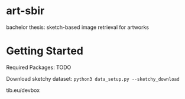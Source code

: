 # art-sbir
bachelor thesis: sketch-based image retrieval for artworks

# Getting Started  

Required Packages: TODO  

Download sketchy dataset:
`python3 data_setup.py --sketchy_download`

tib.eu/devbox
